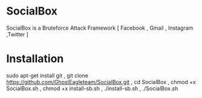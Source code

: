 # SocialBox
SocialBox is a Bruteforce Attack Framework [ Facebook , Gmail , Instagram ,Twitter ]
# Installation
sudo apt-get install git , 
git clone https://github.com/GhostEagleteam/SocialBox.git , 
cd SocialBox ,
chmod +x SocialBox.sh ,
chmod +x install-sb.sh ,
./install-sb.sh ,
./SocialBox.sh
